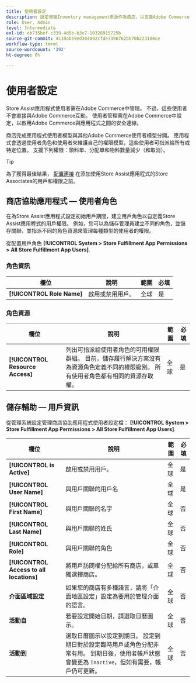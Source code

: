 ```yaml
---
title: 使用者設定
description: 設定增強Inventory management來源作為商店，以支援Adobe Commerce的商店完成解決方案。
role: User, Admin
level: Intermediate
exl-id: eb735bef-c339-4d0b-b3e7-10328915725b
source-git-commit: 4c10ab59ed304002cfde7398762bb70b223180ce
workflow-type: tm+mt
source-wordcount: '392'
ht-degree: 0%

---
```


# 使用者設定

Store Assist應用程式使用者需在Adobe Commerce中管理。 不過，這些使用者不會直接與Adobe Commerce互動。 使用者管理需在Adobe Commerce中設定，以啟用Adobe Commerce與應用程式之間的安全連線。

商店完成應用程式使用者模型與其他Adobe Commerce使用者模型分開。 應用程式會透過使用者角色和使用者來維護自己的權限模型，這些使用者可指派給所有或特定位置。 支援下列權限：領料單、分配單和物料數量減少（和取消）。

>[!TIP]
>
>為了獲得最佳結果， [配置連接](connect-set-up-service.md) 在添加使用Store Assist應用程式的Store Associates的用戶和權限之前。

## 商店協助應用程式 — 使用者角色

在為Store Assist應用程式設定初始用戶期間，建立用戶角色以自定義Store Assist應用程式的用戶權限。 例如，您可以為儲存管理員建立不同的角色，並儲存關聯，並指派不同的角色資源來管理每種類型的使用者的權限。

從配置用戶角色 **[!UICONTROL System > Store Fulfillment App Permissions > All Store Fulfillment App Users]**.

### 角色資訊

| **欄位** | **說明** | **範圍** | **必填** |
|----------------------------|-------------------------|-----------|--------------|
| **[!UICONTROL Role Name]** | 啟用或禁用用戶。 | 全球 | 是 |

### 角色資源

| **欄位** | **說明** | **範圍** | **必填** |
|----------------------------------|--------------------------------------------------------------------------------------------------------------------------------------------------------------------------------------------------------------------------------------------|-----------|--------------|
| **[!UICONTROL Resource Access]** | 列出可指派給使用者角色的可用權限群組。 目前，儲存履行解決方案沒有為資源角色定義不同的權限級別。 所有使用者角色都有相同的資源存取權。 | 全球 | 是 |

## 儲存輔助 — 用戶資訊

從管理系統設定管理商店協助應用程式使用者設定檔：  **[!UICONTROL System > Store Fulfillment App Permissions > All Store Fulfillment App Users]**.

| **欄位** | **說明** | **範圍** | **必填** |
|------------------------------------------|-------------------------------------------------------------------------------------------------------------------------------------------------------------------------------------------------------------------------------------------------------------------------|-----------|--------------|
| **[!UICONTROL is Active]** | 啟用或禁用用戶。 | 全球 | 是 |
| **[!UICONTROL User Name]** | 與用戶關聯的用戶名 | 全球 | 是 |
| **[!UICONTROL First Name]** | 與用戶關聯的名字 | 全球 | 否 |
| **[!UICONTROL Last Name]** | 與用戶關聯的姓氏 | 全球 | 否 |
| **[!UICONTROL Role]** | 與用戶關聯的角色 | 全球 | 否 |
| **[!UICONTROL Access to all locations]** | 將用戶訪問權分配給所有商店，或單獨選擇商店。 | 全球 | 否 |
| **介面區域設定** | 如果您的商店有多種語言，請將「介面地區設定」設定為要用於管理介面的語言。 | 全球 | 否 |
| **活動自** | 若要設定開始日期，請選取日曆圖示。 | 全球 | 否 |
| **活動到** | 選取日曆圖示以設定到期日。 設定到期日對於設定臨時用戶或角色分配非常有用。 到期日後，使用者帳戶狀態會變更為 `Inactive`，但如有需要，帳戶仍可更新。 | 全球 | 否 |

